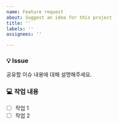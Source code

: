 ```yaml
---
name: Feature request
about: Suggest an idea for this project
title: ''
labels: ''
assignees: ''

---
```


### 💡  Issue
공유할 이슈 내용에 대해 설명해주세요.

### 💻  작업 내용
- [ ] 작업 1
- [ ] 작업 2
